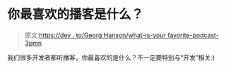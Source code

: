 # 你最喜欢的播客是什么？

> 原文:[https://dev . to/Georg Hanson/what-is-your favorite-podcast-3pmn](https://dev.to/georgehanson/what-are-your-favourite-podcasts-3pmn)

我们很多开发者都听播客，你最喜欢的是什么？不一定要特别与“开发”相关:)
